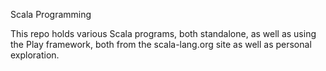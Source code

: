 Scala Programming

This repo holds various Scala programs, both standalone, as well as using the Play framework, both from the scala-lang.org site as well as personal exploration.
